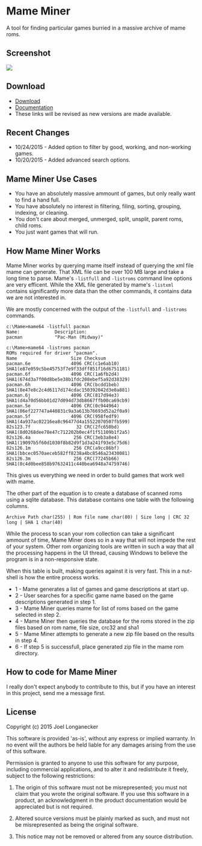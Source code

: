 # Mame Miner

A tool for finding particular games burried in a massive archive of mame roms.

## Screenshot

![](http://i.imgur.com/Vfcu3Y5.png?raw=true)

## Download

* [Download](https://www.dropbox.com/s/alr11y8vwcfqbk4/MameMiner.zip?dl=0)
* [Documentation](https://github.com/longjoel/MameMiner/raw/master/Documentation/MameMinerDoc.pdf)
* These links will be revised as new versions are made available.

## Recent Changes

* 10/24/2015 - Added option to filter by good, working, and non-working games.
* 10/20/2015 - Added advanced search options.

## Mame Miner Use Cases

* You have an absolutely massive ammount of games, but only really want to find a hand full.
* You have absolutely no interest in filtering, filing, sorting, grouping, indexing, or cleaning. 
* You don't care about merged, unmerged, split, unsplit, parent roms, child roms.
* You just want games that will run.

## How Mame Miner Works

Mame Miner works by querying mame itself instead of querying the xml file mame can generate. That XML file can be over 100 MB
large and take a long time to parse. Mame's `-listfull` and `-listroms` command line options are very efficent. While the XML 
file generated by mame's `-listxml` contains significantly more data than the other commands, it contains data we are not 
interested in.

We are mostly concerned with the output of the `-listfull` and `-listroms` commands.

```
c:\Mame>mame64 -listfull pacman
Name:             Description:
pacman            "Pac-Man (Midway)"
```

```
c:\Mame>mame64 -listroms pacman
ROMs required for driver "pacman".
Name                    Size Checksum
pacman.6e               4096 CRC(c1e6ab10) SHA1(e87e059c5be45753f7e9f33dff851f16d6751181)
pacman.6f               4096 CRC(1a6fb2d4) SHA1(674d3a7f00d8be5e38b1fdc208ebef5a92d38329)
pacman.6h               4096 CRC(bcdd1beb) SHA1(8e47e8c2c4d6117d174cdac150392042d3e0a881)
pacman.6j               4096 CRC(817d94e3) SHA1(d4a70d56bb01d27d094d73db8667ffb00ca69cb9)
pacman.5e               4096 CRC(0c944964) SHA1(06ef227747a440831c9a3a613b76693d52a2f0a9)
pacman.5f               4096 CRC(958fedf9) SHA1(4a937ac02216ea8c96477d4a15522070507fb599)
82s123.7f                 32 CRC(2fc650bd) SHA1(8d0268dee78e47c712202b0ec4f1f51109b1f2a5)
82s126.4a                256 CRC(3eb3a8e4) SHA1(19097b5f60d1030f8b82d9f1d3a241f93e5c75d6)
82s126.1m                256 CRC(a9cc86bf) SHA1(bbcec0570aeceb582ff8238a4bc8546a23430081)
82s126.3m                256 CRC(77245b66) SHA1(0c4d0bee858b97632411c440bea6948a74759746)
```

This gives us everything we need in order to build games that work well with mame.

The other part of the equation is to create a database of scanned roms using a sqlite database. This database contains one 
table with the following columns.

`Archive Path char(255) | Rom file name char(80) | Size long | CRC 32 long | SHA 1 char(40)`

While the process to scan your rom collection can take a significant ammount of time, Mame Miner does so in a way
that will not impede the rest of your system. Other rom organizing tools are written in such a way that all the processing 
happens in the UI thread, causing Windows to believe the program is in a non-responsive state.

When this table is built, making queries against it is very fast. This in a nut-shell is how the entire process works.

* 1 - Mame generates a list of games and game descriptions at start up.
* 2 - User searches for a specific game name based on the game descriptions generated in step 1.
* 3 - Mame Miner queries mame for list of roms based on the game selected in step 2.
* 4 - Mame Miner then queries the database for the roms stored in the zip files based on rom name, file size, crc32 and sha1
* 5 - Mame Miner attempts to generate a new zip file based on the results in step 4.
* 6 - If step 5 is successfull, place generated zip file in the mame rom directory.

## How to code for Mame Miner

I really don't expect anybody to contribute to this, but if you have an interest in this project, send me a message first. 

## License

Copyright (c) 2015 Joel Longanecker

This software is provided 'as-is', without any express or implied warranty. In no event will the authors be held liable for 
any damages arising from the use of this software.

Permission is granted to anyone to use this software for any purpose, including commercial applications, 
and to alter it and redistribute it freely, subject to the following restrictions:

1. The origin of this software must not be misrepresented; you must not claim that you wrote the original software. 
If you use this software in a product, an acknowledgment in the product documentation would be appreciated but is not required.

2. Altered source versions must be plainly marked as such, and must not be misrepresented as being the original software.

3. This notice may not be removed or altered from any source distribution.
